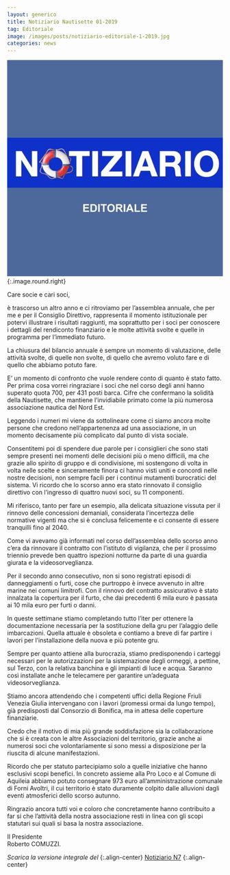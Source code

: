 ```yaml
---
layout: generico
title: Notiziario Nautisette 01-2019
tag: Editoriale
image: /images/posts/notiziario-editoriale-1-2019.jpg
categories: news
---
```


![](/images/posts/notiziario-editoriale-1-2019.jpg){:.image.round.right}

Care socie e cari soci,

è trascorso un altro anno e ci ritroviamo per l’assemblea annuale, che per me e per il Consiglio Direttivo, rappresenta il momento istituzionale per potervi illustrare i risultati raggiunti, ma soprattutto per i soci per conoscere i dettagli del rendiconto finanziario e le molte attività svolte e quelle in programma per l’immediato futuro.

La chiusura del bilancio annuale è sempre un momento di valutazione, delle attività svolte, di quelle non svolte, di quello che avremo voluto fare e di quello che abbiamo potuto fare.

E’ un momento di confronto che vuole rendere conto di quanto è stato fatto. Per prima cosa vorrei ringraziare i soci che nel corso degli anni hanno superato quota 700, per 431 posti barca. Cifre che confermano la solidità della Nautisette, che mantiene l’invidiabile primato come la più numerosa associazione nautica del Nord Est.

Leggendo i numeri mi viene da sottolineare come ci siamo ancora molte persone che credono nell’appartenenza ad una associazione, in un momento decisamente più complicato dal punto di vista sociale.

Consentitemi poi di spendere due parole per i consiglieri che sono stati sempre presenti nei momenti delle decisioni più o meno difficili, ma che grazie allo spirito di gruppo e di condivisione, mi sostengono di volta in volta nelle scelte e sinceramente finora ci hanno visti uniti e concordi nelle nostre decisioni, non sempre facili per i continui mutamenti burocratici del sistema. Vi ricordo che lo scorso anno era stato rinnovato il consiglio direttivo con l’ingresso di quattro nuovi soci, su 11 componenti.

Mi riferisco, tanto per fare un esempio, alla delicata situazione vissuta per il rinnovo delle concessioni demaniali, considerata l’incertezza delle normative vigenti ma che si è conclusa felicemente e ci consente di essere tranquilli fino al 2040.

Come vi avevamo già informati nel corso dell’assemblea dello scorso anno c’era da rinnovare il contratto con l’istituto di vigilanza, che per il prossimo triennio prevede ben quattro ispezioni notturne da parte di una guardia giurata e la videosorveglianza.

Per il secondo anno consecutivo, non si sono registrati episodi di danneggiamenti o furti, cose che purtroppo è invece avvenuto in altre marine nei comuni limitrofi. Con il rinnovo del contratto assicurativo è stato innalzata la copertura per il furto, che dai precedenti 6 mila euro è passata ai 10 mila euro per furti o danni.

In queste settimane stiamo completando tutto l’iter per ottenere la documentazione necessaria per la sostituzione della gru per l’alaggio delle imbarcazioni. Quella attuale è obsoleta e contiamo a breve di far partire i lavori per l’installazione della nuova e più potente gru.

Sempre per quanto attiene alla burocrazia, stiamo predisponendo i carteggi necessari per le autorizzazioni per la sistemazione degli ormeggi, a pettine, sul Terzo, con la relativa banchina e gli impianti di luce e acqua. Saranno così installate anche le telecamere per garantire un’adeguata videosorveglianza.

Stiamo ancora attendendo che i competenti uffici della Regione Friuli Venezia Giulia intervengano con i lavori (promessi ormai da lungo tempo), già predisposti dal Consorzio di Bonifica, ma in attesa delle coperture finanziarie.

Credo che il motivo di mia più grande soddisfazione sia la collaborazione che si è creata con le altre Associazioni del territorio, grazie anche ai numerosi soci che volontariamente si sono messi a disposizione per la riuscita di alcune manifestazioni.

Ricordo che per statuto partecipiamo solo a quelle iniziative che hanno esclusivi scopi benefici. In concreto assieme alla Pro Loco e al Comune di Aquileia abbiamo potuto consegnare 973 euro all’amministrazione comunale di Forni Avoltri, il cui territorio è stato duramente colpito dalle alluvioni dagli eventi atmosferici dello scorso autunno.

Ringrazio ancora tutti voi e coloro che concretamente hanno contribuito a far si che l’attività della nostra associazione resti in linea con gli scopi statutari sui quali si basa la nostra associazione.

Il Presidente<br>Roberto COMUZZI.

*Scarica la versione integrale del*
{:.align-center}
<a href="/download/archivioN7/NotiziarioN7-1903-1.pdf" target="_blank" class="button small icon fa-download">Notiziario N7</a>
{:.align-center}